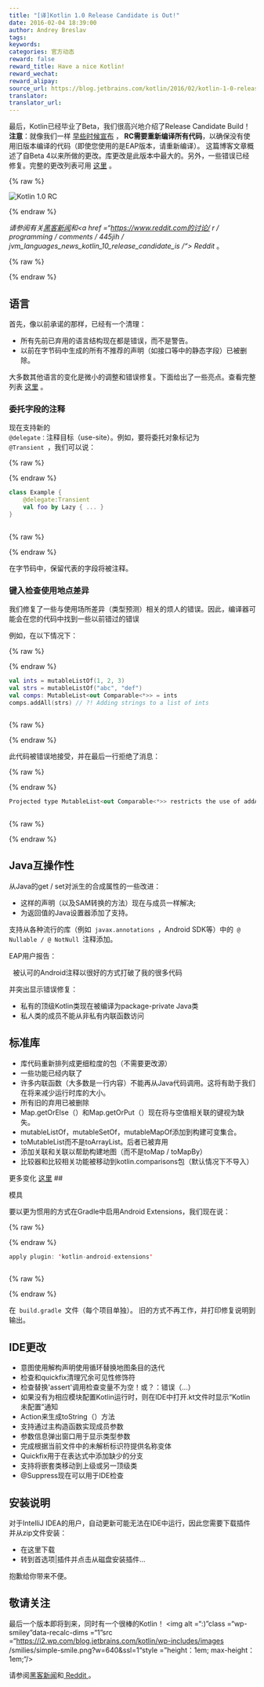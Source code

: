 ```yaml
---
title: "[译]Kotlin 1.0 Release Candidate is Out!"
date: 2016-02-04 18:39:00
author: Andrey Breslav
tags:
keywords:
categories: 官方动态
reward: false
reward_title: Have a nice Kotlin!
reward_wechat:
reward_alipay:
source_url: https://blog.jetbrains.com/kotlin/2016/02/kotlin-1-0-release-candidate-is-out/
translator:
translator_url:
---
```


最后，Kotlin已经毕业了Beta，我们很高兴地介绍了Release Candidate Build！
<strong>注意</strong>：就像我们一样 [早些时候宣布](http://blog.jetbrains.com/kotlin/2015/12/kotlin-1-0-beta-4-is-out/) ，<strong> RC需要重新编译所有代码</strong>，以确保没有使用旧版本编译的代码（即使您使用的是EAP版本，请重新编译）。
这篇博客文章概述了自Beta 4以来所做的更改。库更改是此版本中最大的。另外，一些错误已经修复。完整的更改列表可用 [这里](https://github.com/JetBrains/kotlin/releases/tag/build-1.0.0-rc-1036) 。

{% raw %}
<p><img alt="Kotlin 1.0 RC" class="alignnone size-full wp-image-3485" data-recalc-dims="1" src="https://i1.wp.com/blog.jetbrains.com/kotlin/files/2016/02/RC-Banner.png?resize=640%2C330&amp;ssl=1"/></p>
{% endraw %}

<em>请参阅有关<a href="https://news.ycombinator.com/item?id=11034273">黑客新闻</a>和<a href =“https://www.reddit.com的讨论/ r / programming / comments / 445jih / jvm_languages_news_kotlin_10_release_candidate_is /“> Reddit </a> </em>。

{% raw %}
<p><span id="more-3453"></span></p>
{% endraw %}

## 语言

首先，像以前承诺的那样，已经有一个清理：

* 所有先前已弃用的语言结构现在都是错误，而不是警告。
* 以前在字节码中生成的所有不推荐的声明（如接口等中的静态字段）已被删除。

大多数其他语言的变化是微小的调整和错误修复。下面给出了一些亮点。查看完整列表 [这里](https://github.com/JetBrains/kotlin/releases/tag/build-1.0.0-rc-1036) 。
### 委托字段的注释

现在支持新的<code> @delegate：</code>注释目标（use-site）。例如，要将委托对象标记为<code> @Transient </code>，我们可以说：

{% raw %}
<p></p>
{% endraw %}

```kotlin
class Example {
    @delegate:Transient
    val foo by Lazy { ... }
}
 
```

{% raw %}
<p></p>
{% endraw %}

在字节码中，保留代表的字段将被注释。
### 键入检查使用地点差异

我们修复了一些与使用场所差异（类型预测）相关的烦人的错误。因此，编译器可能会在您的代码中找到一些以前错过的错误

例如，在以下情况下：

{% raw %}
<p></p>
{% endraw %}

```kotlin
val ints = mutableListOf(1, 2, 3)
val strs = mutableListOf("abc", "def")
val comps: MutableList<out Comparable<*>> = ints
comps.addAll(strs) // ?! Adding strings to a list of ints
 
```

{% raw %}
<p></p>
{% endraw %}

此代码被错误地接受，并在最后一行拒绝了消息：

{% raw %}
<p></p>
{% endraw %}

```kotlin
Projected type MutableList<out Comparable<*>> restricts the use of addAll()
 
```

{% raw %}
<p></p>
{% endraw %}

## Java互操作性

从Java的get / set对派生的合成属性的一些改进：

* 这样的声明（以及SAM转换的方法）现在与成员一样解决;
* 为返回值的Java设置器添加了支持。

支持从各种流行的库（例如<code> javax.annotations </code>，Android SDK等）中的<code> @ Nullable / @ NotNull </code>注释添加。

EAP用户报告：
<p>

  被认可的Android注释以很好的方式打破了我的很多代码

</p>
并突出显示错误修复：

* 私有的顶级Kotlin类现在被编译为package-private Java类
* 私人类的成员不能从非私有内联函数访问

## 标准库


* 库代码重新排列成更细粒度的包（不需要更改源）
* 一些功能已经内联了
* 许多内联函数（大多数是一行内容）不能再从Java代码调用。这将有助于我们在将来减少运行时库的大小。
* 所有旧的弃用已被删除
* Map.getOrElse（）和Map.getOrPut（）现在将与空值相关联的键视为缺失。
* mutableListOf，mutableSetOf，mutableMapOf添加到构建可变集合。
* toMutableList而不是toArrayList。后者已被弃用
* 添加关联和关联以帮助构建地图（而不是toMap / toMapBy）
* 比较器和比较相关功能被移动到kotlin.comparisons包（默认情况下不导入）

更多变化 [这里](https://github.com/JetBrains/kotlin/releases/tag/build-1.0.0-rc-1036) ## 


模具

要以更为惯用的方式在Gradle中启用Android Extensions，我们现在说：

{% raw %}
<p></p>
{% endraw %}

```kotlin
apply plugin: 'kotlin-android-extensions'
 
```

{% raw %}
<p></p>
{% endraw %}

在<code> build.gradle </code>文件（每个项目单独）。
旧的方式不再工作，并打印修复说明到输出。
## IDE更改


* 意图使用解构声明使用循环替换地图条目的迭代
* 检查和quickfix清理冗余可见性修饰符
* 检查替换'assert'调用检查变量不为空！或？：错误（...）
* 如果没有为相应模块配置Kotlin运行时，则在IDE中打开.kt文件时显示“Kotlin未配置”通知
* Action来生成toString（）方法
* 支持通过主构造函数实现成员参数
* 参数信息弹出窗口用于显示类型参数
* 完成根据当前文件中的未解析标识符提供名称变体
* Quickfix用于在表达式中添加缺少的分支
* 支持将嵌套类移动到上级或另一顶级类
* @Suppress现在可以用于IDE检查

## 安装说明

对于IntelliJ IDEA的用户，自动更新可能无法在IDE中运行，因此您需要下载插件并从zip文件安装：

* 在这里下载
* 转到首选项|插件并点击从磁盘安装插件...

抱歉给你带来不便。
## 敬请关注

最后一个版本即将到来，同时有一个很棒的Kotlin！ <img alt =“:)”class =“wp-smiley”data-recalc-dims =“1”src =“https://i2.wp.com/blog.jetbrains.com/kotlin/wp-includes/images /smilies/simple-smile.png?w=640&amp;ssl=1“style =”height：1em; max-height：1em;“/>
</p>请参阅<a href="https://news.ycombinator.com/item?id=11034273">黑客新闻</a>和<a href =“https://www.reddit.com/r/编程/评论/ 445jih / jvm_languages_news_kotlin_10_release_candidate_is /“> Reddit </a> </em>。
